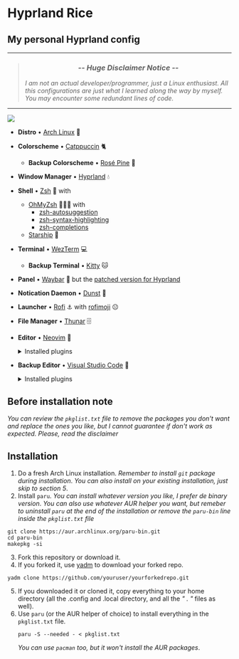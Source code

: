 # Hyprland Rice
## My personal Hyprland config
___
> ### <div align="center">*-- Huge Disclaimer Notice --*   </div>
> *I am not an actual developer/programmer, just a Linux enthusiast. All this configurations are just what I learned along the way by myself. You may encounter some redundant lines of code.*
___
<img src="https://imgur.com/a/GXspoB6">

* **Distro** • [Arch Linux](https://archlinux.org/) 🐧
* **Colorscheme** • [Catppuccin](https://github.com/catppuccin) 🐈
  * **Backup Colorscheme** • [Rosé Pine](https://rosepinetheme.com/) 🌹
* **Window Manager** • [Hyprland](https://hyprland.org/) 💧
* **Shell** • [Zsh](https://www.zsh.org) 🐚 with
  * [OhMyZsh](https://ohmyz.sh/) 🧑‍🤝‍🧑 with
    * [zsh-autosuggestion](https://github.com/zsh-users/zsh-autosuggestions)
    * [zsh-syntax-highlighting](https://github.com/zsh-users/zsh-syntax-highlighting)
    * [zsh-completions](https://github.com/zsh-users/zsh-completions)
  * [Starship](https://github.com/starship/starship) 🚀
* **Terminal** • [WezTerm](https://github.com/wez/wezterm) 💻
  * **Backup Terminal** • [Kitty](https://sw.kovidgoyal.net/kitty/) 🐱
* **Panel** • [Waybar](https://github.com/Alexays/Waybar) 🍫 but the [patched version for Hyprland](https://aur.archlinux.org/packages/waybar-hyprland-git)
* **Notication Daemon** • [Dunst](https://github.com/dunst-project/dunst) 🔔
* **Launcher** • [Rofi](https://github.com/davatorium/rofi) ⚓ with [rofimoji](https://github.com/fdw/rofimoji) 😐
* **File Manager** • [Thunar](https://archlinux.org/packages/extra/x86_64/thunar/) 🗄️
* **Editor** • [Neovim](https://neovim.io/) 📝  
  <details>
  <summary>Installed plugins</summary>

    * [Packer]()
    * [lualine]()
    * [nvim-treesitter]()
    * [bufferline]()
    * [nvim-tree]()
    * [nvim-ts-autotag]()
    * [nvim-ts-rainbow]()
    * [nvim-autopairs]()
    * [which-key]()
    * [telescope]()
    * [nvim-lspconfig]()
    * [cmp-nvim-lsp]()
    * [cmp-buffer]()
    * [cmp-path]()
    * [cmp-cmdline]()
    * [nvim-cmp]()
    * [cmp-vsnip]()
    * [vim-vsnip]()
    * [lspkind-nvim]()
    * [nvim-lsp-installer]()
    * [nvim-colorizer.lua]()
    * [twilight.nvim]()
    * [indent-blankline.nvim]()
    * [nvim-comment]()
    * [alpha-nvim]()
    * [gitsigns.nvim]()
    * There's some other colorschemes inside `lua/plugins.lua` that I used in the past, but I will leave it there just in case.
  </details>  

* **Backup Editor** • [Visual Studio Code](https://code.visualstudio.com/) 📝
  <details>
  <summary>Installed plugins</summary>

     * [Catppuccin for VSCode](https://marketplace.visualstudio.com/items?itemName=Catppuccin.catppuccin-vsc)
     * [Code Spell Checker](https://marketplace.visualstudio.com/items?itemName=streetsidesoftware.code-spell-checker)
     * [Markdown All in One](https://marketplace.visualstudio.com/items?itemName=yzhang.markdown-all-in-one)
     * [Prettier - Code formatter](https://marketplace.visualstudio.com/items?itemName=esbenp.prettier-vscode)
     * [Python](https://marketplace.visualstudio.com/items?itemName=ms-python.python)
     * [Rasi](https://marketplace.visualstudio.com/items?itemName=dlasagno.rasi)
     * [Rosé Pine](https://marketplace.visualstudio.com/items?itemName=mvllow.rose-pine) 
     * [vscode-icons](https://marketplace.visualstudio.com/items?itemName=vscode-icons-team.vscode-icons)
  </summary>

## Before installation note
*You can review the `pkglist.txt` file to remove the packages you don't want and replace the ones you like, but I cannot guarantee if don't work as expected. Please, read the disclaimer*

## Installation
1. Do a fresh Arch Linux installation. *Remember to install `git` package during installation*. *You can also install on your existing installation, just skip to section 5*.
2. Install `paru`. *You can install whatever version you like, I prefer de binary version*. *You can also use whatever AUR helper you want, but remeber to uninstall `paru` at the end of the installation or remove the `paru-bin` line inside the `pkglist.txt` file*  
```
git clone https://aur.archlinux.org/paru-bin.git
cd paru-bin
makepkg -si
```  
3. Fork this repository or download it.  
4. If you forked it, use [yadm](https://yadm.io/) to download your forked repo.
  ```
  yadm clone https://github.com/youruser/yourforkedrepo.git
  ```  
5. If you downloaded it or cloned it, copy everything to your home directory (all the .config and .local directory, and all the *" . "* files as well).
6. Use `paru` (or the AUR helper of choice) to install everything in the `pkglist.txt` file.  
   ```
   paru -S --needed - < pkglist.txt
   ```  
   *You can use `pacman` too, but it won't install the AUR packages*.